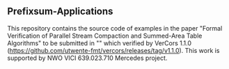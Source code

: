Prefixsum-Applications
---------------------------------------------------------
This repository contains the source code of examples in the paper "Formal Verification of Parallel Stream Compaction and Summed-Area Table Algorithms" to be submitted in "" which verified by VerCors 1.1.0 (https://github.com/utwente-fmt/vercors/releases/tag/v1.1.0). This work is supported by NWO VICI 639.023.710 Mercedes project.
